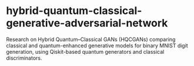 # hybrid-quantum-classical-generative-adversarial-network
Research on Hybrid Quantum–Classical GANs (HQCGANs) comparing classical and quantum-enhanced generative models for binary MNIST digit generation, using Qiskit-based quantum generators and classical discriminators.
